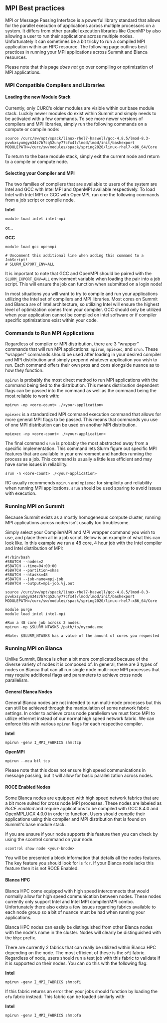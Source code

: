 ## MPI Best practices
MPI or Message Passing Interface is a powerful library standard that allows for the parallel execution of applications across multiple processors on a system. It differs from other parallel execution libraries like OpenMP by also allowing a user to run their applications across multiple nodes. Unfortunately it can sometimes be a bit tricky to run a compiled MPI application within an HPC resource. The following page outlines best practices in running your MPI applications across Summit and Blanca resources.  

Please note that this page *does not* go over compiling or optimization of MPI applications.  

### MPI Compatible Compilers and Libraries

#### Loading the new Module Stack

Currently, only CURC’s older modules are visible within our base module stack. Luckily newer modules do exist within Summit and simply needs to be activated with a few commands. To see more newer versions of compilers and MPI libraries, simply run the following commands on a compute or compile node:  

```
source /curc/sw/opt/spack/linux-rhel7-haswell/gcc-4.8.5/lmod-8.3-pvwkxsyumgym34z7b7cq52uny77cfx4l/lmod/lmod/init/bashexport MODULEPATH=/curc/sw/modules/spack/spring2020/linux-rhel7-x86_64/Core
```

To return to the base module stack, simply exit the current node and return to a compile or compute node.  

#### Selecting your Compiler and MPI

The two families of compilers that are available to users of the system are Intel and GCC with Intel MPI and OpenMPI available respectively. To load Intel with Intel MPI or GCC with OpenMPI, run one the following commands from a job script or compile node.  

**Intel**

```
module load intel intel-mpi
```

or...

**GCC**

```
module load gcc openmpi

# Uncomment this additional line when adding this command to a JobScript!
# SLURM_EXPORT_ENV=ALL
```

It is important to note that GCC and OpenMPI should be paired with the `SLURM_EXPORT_ENV=ALL` environment variable when loading the pair into a job script. This will ensure the job can function when submitted on a login node!

In most situations you will want to try to compile and run your applications utilizing the Intel set of compilers and MPI libraries. Most cores on Summit and Blanca are of Intel architecture, so utilizing Intel will ensure the highest level of optimization comes from your compiler. GCC should only be utilized when your application cannot be compiled on intel software or if compiler specific optimizations exist within your code.  

### Commands to Run MPI Applications
Regardless of compiler or MPI distribution, there are 3 “wrapper” commands that will run MPI applications: `mpirun`, `mpiexec`, and `srun`. These “wrapper” commands should be used after loading in your desired compiler and MPI distribution and simply prepend whatever application you wish to run. Each command offers their own pros and cons alongside nuance as to how they function.  

`mpirun` is probably the most direct method to run MPI applications with the command being tied to the distribution. This means distribution dependent flags can be passed into the command as well as the command being the most reliable to work with:  

```
mpirun -np <core-count> ./<your-application>
```

`mpiexec` is a standardized MPI command execution command that allows for more general MPI flags to be passed. This means that commands you use of one MPI distribution can be used on another MPI distribution.  

```
mpiexec -np <core-count> ./<your-application>
```

The final command `srun` is probably the most abstracted away from a specific implementation. This command lets Slurm figure out specific MPI features that are available in your environment and handles running the process as a job. This command is usually a little less efficient and may have some issues in reliability.  

```
srun -n <core-count> ./<your-application>
```

RC usually recommends `mpirun` and `mpiexec` for simplicity and reliability when running MPI applications. `srun` should be used sparing to avoid issues with execution.

### Running MPI on Summit

Because Summit exists as a mostly homogeneous compute cluster, running MPI applications across nodes isn’t usually too troublesome.  

Simply select your Compiler/MPI and MPI wrapper command you wish to use, and place them all in a job script. Below is an example of what this can look like. In this example we run a 48 core, 4 hour job with the Intel compiler and Intel distribution of MPI:  

```
#!/bin/bash
#SBATCH --nodes=2
#SBATCH --time=04:00:00
#SBATCH --partition=shas
#SBATCH --ntasks=48
#SBATCH --job-name=mpi-job
#SBATCH --output=mpi-job.%j.out

source /curc/sw/opt/spack/linux-rhel7-haswell/gcc-4.8.5/lmod-8.3-pvwkxsyumgym34z7b7cq52uny77cfx4l/lmod/lmod/init/bashexport MODULEPATH=/curc/sw/modules/spack/spring2020/linux-rhel7-x86_64/Core

module purge
module load intel intel-mpi

#Run a 48 core job across 2 nodes:
mpirun -np $SLURM_NTASKS /path/to/mycode.exe

#Note: $SLURM_NTASKS has a value of the amount of cores you requested
```

### Running MPI on Blanca

Unlike Summit, Blanca is often a bit more complicated because of the diverse variety of nodes it is composed of. In general, there are 3 types of nodes on Blanca that can all run single node multi-core MPI processes that may require additional flags and parameters to achieve cross node parallelism.  

#### General Blanca Nodes
General Blanca nodes are not intended to run multi-node processes but this can still be achieved through the manipulation of some network fabric settings. In order to achieve cross node parallelism we must force MPI to utilize ethernet instead of our normal high speed network fabric. We can enforce this with various `mpirun` flags for each respective compiler.

**Intel**
```
mpirun -genv I_MPI_FABRICS shm:tcp
```
**OpenMPI** 
```
mpirun --mca btl tcp
```

Please note that this does not ensure high speed communications in message passing, but it will allow for basic parallelization across nodes.

#### ROCE Enabled Nodes
Some Blanca nodes are equipped with high speed network fabrics that are a bit more suited for cross node MPI processes. These nodes are labeled as *RoCE enabled* and require applications to be compiled with GCC 8.4.0 and OpenMPI_UCX 4.0.0 in order to function. Users should compile their applications using this compiler and MPI distribution that is found on Summit's base module stack.

If you are unsure if your node supports this feature then you can check by using the scontrol command on your node.  

```
scontrol show node <your-bnode>
```

You will be presented a block information that details all the nodes features. The key feature you should look for is `fdr`. If your Blanca node lacks this feature then it is not ROCE Enabled.  

#### Blanca HPC
Blanca HPC come equipped with high speed interconnects that would normally allow for high speed communication between nodes. These nodes currently only support Intel and Intel MPI compiler/MPI combo. Unfortunately there also exists a few issues regarding fabrics available to each node group so a bit of nuance must be had when running your applications.

Blanca HPC nodes can easily be distinguished from other Blanca nodes with the node's name in the cluster. Nodes will clearly be distinguished with the `bhpc` prefix.

There are currently 2 fabrics that can really be utilized within Blanca HPC depending on the node. The most efficient of these is the `ofi` fabric. Regardless of node, users should run a test job with this fabric to validate if it is supported on their nodes. You can do this with the following flag:   

**Intel**
```
mpirun -genv I_MPI_FABRICS shm:ofi
```
If this fabric returns an error then your jobs should function by loading the `ofa` fabric instead. This fabric can be loaded similarly with:  

**Intel**

```
mpirun -genv I_MPI_FABRICS shm:ofa
```